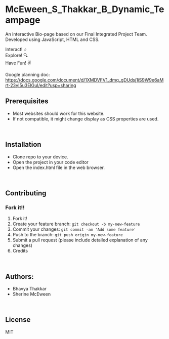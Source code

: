 # McEween_S_Thakkar_B_Dynamic_Teampage

An interactive Bio-page based on our Final Integrated Project Team. Developed using JavaScript, HTML and CSS.

Interact! :notes: <br>
Explore! :mag:<br>
Have Fun! :v:<br>

Google planning doc: https://docs.google.com/document/d/1XMDVFV1_dmq_gDUdsj1iS9W9e6aMrt-23yI5u3ElGuI/edit?usp=sharing

## Prerequisites

* Most websites should work for this website.
* If not compatible, it might change display as CSS properties are used.

<br>

## Installation

* Clone repo to your device.
* Open the project in your code editor
* Open the index.html file in the web browser.

<br>


## Contributing

### Fork it!!
1. Fork it!
2. Create your feature branch: `git checkout -b my-new-feature`
3. Commit your changes: `git commit -am 'Add some feature'`
4. Push to the branch: `git push origin my-new-feature`
5. Submit a pull request (please include detailed explanation of any changes)
6. Credits

<br>

## Authors:
* Bhavya Thakkar
* Sherine McEween

<br>

## License

MIT
